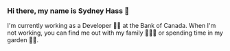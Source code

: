 ### Hi there, my name is Sydney Hass 👋

I'm currently working as a Developer 👩‍💻 at the Bank of Canada. When I'm not working, you can find me out with my family 👨‍👩‍👦 or spending time in my garden 👩‍🌾.

